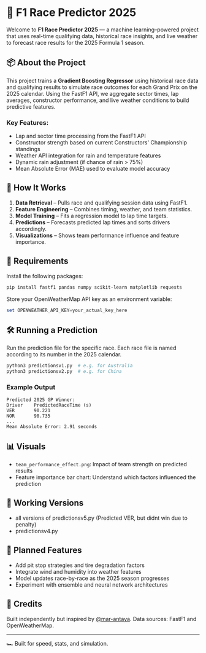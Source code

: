 # 🏁 F1 Race Predictor 2025

Welcome to **F1 Race Predictor 2025** — a machine learning–powered project that uses real-time qualifying data, historical race insights, and live weather to forecast race results for the 2025 Formula 1 season.

## 📦 About the Project

This project trains a **Gradient Boosting Regressor** using historical race data and qualifying results to simulate race outcomes for each Grand Prix on the 2025 calendar. Using the FastF1 API, we aggregate sector times, lap averages, constructor performance, and live weather conditions to build predictive features.

### Key Features:
- Lap and sector time processing from the FastF1 API
- Constructor strength based on current Constructors' Championship standings
- Weather API integration for rain and temperature features
- Dynamic rain adjustment (if chance of rain > 75%)
- Mean Absolute Error (MAE) used to evaluate model accuracy

## 📂 How It Works

1. **Data Retrieval** – Pulls race and qualifying session data using FastF1.
2. **Feature Engineering** – Combines timing, weather, and team statistics.
3. **Model Training** – Fits a regression model to lap time targets.
4. **Predictions** – Forecasts predicted lap times and sorts drivers accordingly.
5. **Visualizations** – Shows team performance influence and feature importance.

## 🔌 Requirements

Install the following packages:

```bash
pip install fastf1 pandas numpy scikit-learn matplotlib requests
```

Store your OpenWeatherMap API key as an environment variable:

```powershell
set OPENWEATHER_API_KEY=your_actual_key_here
```

## 🛠️ Running a Prediction

Run the prediction file for the specific race. Each race file is named according to its number in the 2025 calendar.

```bash
python3 predictionsv1.py  # e.g. for Australia
python3 predictionsv2.py  # e.g. for China
```

### Example Output

```
Predicted 2025 GP Winner:
Driver    PredictedRaceTime (s)
VER       90.221
NOR       90.735
...
Mean Absolute Error: 2.91 seconds
```

## 📊 Visuals

- `team_performance_effect.png`: Impact of team strength on predicted results
- Feature importance bar chart: Understand which factors influenced the prediction

## 💪 Working Versions
- all versions of predictionsv5.py (Predicted VER, but didnt win due to penalty) 
- predictionsv4.py

## 🔮 Planned Features

- Add pit stop strategies and tire degradation factors
- Integrate wind and humidity into weather features
- Model updates race-by-race as the 2025 season progresses
- Experiment with ensemble and neural network architectures

## 🤝 Credits

Built independently but inspired by [@mar-antaya](https://github.com/mar-antaya/2025_f1_predictions.git). Data sources: FastF1 and OpenWeatherMap.

---

🏎 Built for speed, stats, and simulation.

